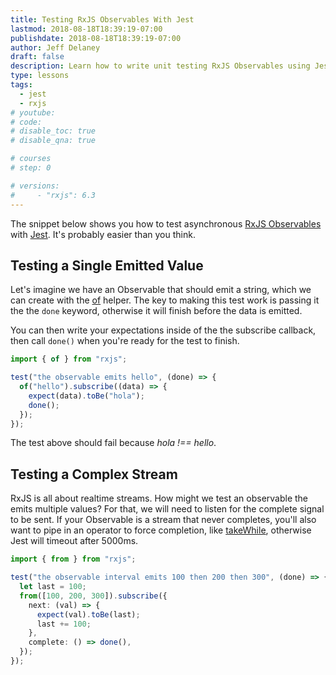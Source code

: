 ```yaml
---
title: Testing RxJS Observables With Jest
lastmod: 2018-08-18T18:39:19-07:00
publishdate: 2018-08-18T18:39:19-07:00
author: Jeff Delaney
draft: false
description: Learn how to write unit testing RxJS Observables using Jest
type: lessons
tags:
  - jest
  - rxjs
# youtube:
# code:
# disable_toc: true
# disable_qna: true

# courses
# step: 0

# versions:
#     - "rxjs": 6.3
---
```


The snippet below shows you how to test asynchronous [RxJS Observables](http://reactivex.io/rxjs/class/es6/Observable.js~Observable.html) with [Jest](https://facebook.github.io/jest/). It's probably easier than you think.

## Testing a Single Emitted Value

Let's imagine we have an Observable that should emit a string, which we can create with the [of](https://www.learnrxjs.io/operators/creation/of.html) helper. The key to making this test work is passing it the the `done` keyword, otherwise it will finish before the data is emitted.

You can then write your expectations inside of the the subscribe callback, then call `done()` when you're ready for the test to finish.

```typescript
import { of } from "rxjs";

test("the observable emits hello", (done) => {
  of("hello").subscribe((data) => {
    expect(data).toBe("hola");
    done();
  });
});
```

The test above should fail because _hola !== hello_.

## Testing a Complex Stream

RxJS is all about realtime streams. How might we test an observable the emits multiple values? For that, we will need to listen for the complete signal to be sent. If your Observable is a stream that never completes, you'll also want to pipe in an operator to force completion, like [takeWhile](https://www.learnrxjs.io/operators/filtering/takewhile.html), otherwise Jest will timeout after 5000ms.

```typescript
import { from } from "rxjs";

test("the observable interval emits 100 then 200 then 300", (done) => {
  let last = 100;
  from([100, 200, 300]).subscribe({
    next: (val) => {
      expect(val).toBe(last);
      last += 100;
    },
    complete: () => done(),
  });
});
```
